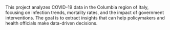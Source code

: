 This project analyzes COVID-19 data in the Columbia region of Italy, focusing on infection trends, mortality rates, and the impact of government interventions. The goal is to extract insights that can help policymakers and health officials make data-driven decisions.
